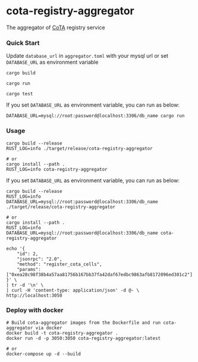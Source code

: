 # cota-registry-aggregator

The aggregator of [CoTA](https://github.com/nervina-labs/ckb-cota-scripts) registry service

### Quick Start

Update `database_url` in `aggregator.toml` with your mysql url or set `DATABASE_URL` as environment variable

```shell
cargo build

cargo run

cargo test
```

If you set `DATABASE_URL` as environment variable, you can run as below:

```shell
DATABASE_URL=mysql://root:password@localhost:3306/db_name cargo run
```

### Usage

```shell
cargo build --release
RUST_LOG=info ./target/release/cota-registry-aggregator

# or
cargo install --path .
RUST_LOG=info cota-registry-aggregator
```

If you set `DATABASE_URL` as environment variable, you can run as below:

```shell
cargo build --release
RUST_LOG=info DATABASE_URL=mysql://root:password@localhost:3306/db_name ./target/release/cota-registry-aggregator

# or
cargo install --path .
RUST_LOG=info DATABASE_URL=mysql://root:password@localhost:3306/db_name cota-registry-aggregator
```

```shell
echo '{
    "id": 2,
    "jsonrpc": "2.0",
    "method": "register_cota_cells",
    "params": ["0xea28c98f38b4a57aa81756b167bb37fa42daf67edbc9863afb8172096ed301c2"]
}' \
| tr -d '\n' \
| curl -H 'content-type: application/json' -d @- \
http://localhost:3050
```

### Deploy with docker

```shell
# Build cota-aggregator images from the Dockerfile and run cota-aggregator via docker
docker build -t cota-registry-aggregator .
docker run -d -p 3050:3050 cota-registry-aggregator:latest

# or
docker-compose up -d --build
```